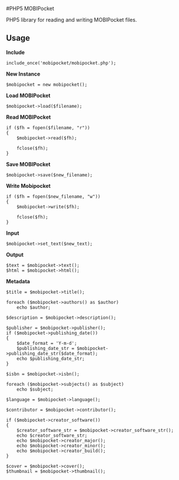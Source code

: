 #PHP5 MOBIPocket

PHP5 library for reading and writing MOBIPocket files.

## Usage

**Include**

    include_once('mobipocket/mobipocket.php');
    
**New Instance**

    $mobipocket = new mobipocket();
    
**Load MOBIPocket**

    $mobipocket->load($filename);
    
**Read MOBIPocket**

    if ($fh = fopen($filename, "r"))
    {
        $mobipocket->read($fh);

        fclose($fh);
    }

**Save MOBIPocket**

    $mobipocket->save($new_filename);
    
**Write Mobipocket**

    if ($fh = fopen($new_filename, "w"))
    {
        $mobipocket->write($fh);
        
        fclose($fh);
    }
    
**Input**

    $mobipocket->set_text($new_text);
    
**Output**

    $text = $mobipocket->text();
    $html = $mobipocket->html();
    
**Metadata**

    $title = $mobipocket->title();
    
    foreach ($mobipocket->authors() as $author)
        echo $author;
    
    $description = $mobipocket->description();
    
    $publisher = $mobipocket->publisher();
    if ($mobipocket->publishing_date())
    {
        $date_format = 'Y-m-d';
        $publishing_date_str = $mobipocket->publishing_date_str($date_format);
        echo $publishing_date_str;
    }
    
    $isbn = $mobipocket->isbn();
    
    foreach ($mobipocket->subjects() as $subject)
        echo $subject;
        
    $language = $mobipocket->language();
    
    $contributor = $mobipocket->contributor();
    
    if ($mobipocket->creator_software())
    {
        $creator_software_str = $mobipocket->creator_software_str();
        echo $creator_software_str;
        echo $mobipocket->creator_major();
        echo $mobipocket->creator_minor();
        echo $mobipocket->creator_build();
    }
    
    $cover = $mobipocket->cover();
    $thumbnail = $mobipocket->thumbnail();
    
    
    
